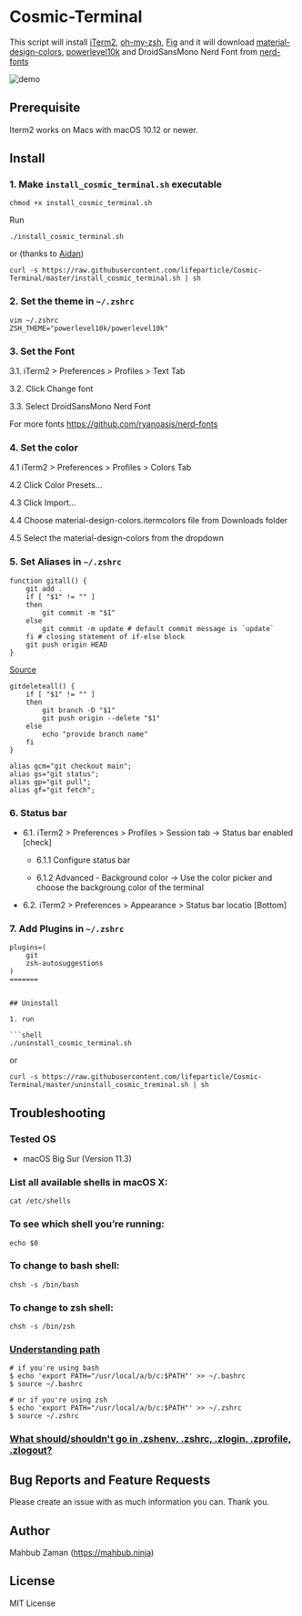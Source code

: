 # Cosmic-Terminal

This script will install [iTerm2](https://github.com/gnachman/iTerm2), [oh-my-zsh](https://github.com/robbyrussell/oh-my-zsh), [Fig](https://fig.io/) and it will download [material-design-colors](https://github.com/MartinSeeler/iterm2-material-design), [powerlevel10k](https://github.com/romkatv/powerlevel10k) and DroidSansMono Nerd Font from [nerd-fonts](https://github.com/ryanoasis/nerd-fonts)

![demo](https://user-images.githubusercontent.com/1612112/58381023-1e660780-7ffc-11e9-9022-da68dbd646f3.png)

## Prerequisite

Iterm2 works on Macs with macOS 10.12 or newer.

## Install

### 1. Make `install_cosmic_terminal.sh` executable

```
chmod +x install_cosmic_terminal.sh
```

Run

```shell
./install_cosmic_terminal.sh
```

or (thanks to [Aidan](https://github.com/cyclotron3k))

```shell
curl -s https://raw.githubusercontent.com/lifeparticle/Cosmic-Terminal/master/install_cosmic_terminal.sh | sh
```

### 2. Set the theme in `~/.zshrc`

```shell
vim ~/.zshrc
ZSH_THEME="powerlevel10k/powerlevel10k"
```

### 3. Set the Font

3.1. iTerm2 > Preferences > Profiles > Text Tab

3.2. Click Change font

3.3. Select DroidSansMono Nerd Font

For more fonts
https://github.com/ryanoasis/nerd-fonts

### 4. Set the color

4.1 iTerm2 > Preferences > Profiles > Colors Tab

4.2 Click Color Presets...

4.3 Click Import...

4.4 Choose material-design-colors.itermcolors file from Downloads folder

4.5 Select the material-design-colors from the dropdown

### 5. Set Aliases in `~/.zshrc`

```shell
function gitall() {
    git add .
    if [ "$1" != "" ]
    then
        git commit -m "$1"
    else
        git commit -m update # default commit message is `update`
    fi # closing statement of if-else block
    git push origin HEAD
}
```

[Source](https://stackoverflow.com/questions/34340575/zsh-alias-with-parameter)

```shell
gitdeleteall() {
    if [ "$1" != "" ]
    then
        git branch -D "$1"
        git push origin --delete "$1"
    else
        echo "provide branch name"
    fi
}
```

```shell
alias gcm="git checkout main";
alias gs="git status";
alias gp="git pull";
alias gf="git fetch";
```

### 6. Status bar

- 6.1. iTerm2 > Preferences > Profiles > Session tab -> Status bar enabled [check]

  - 6.1.1 Configure status bar

  - 6.1.2 Advanced - Background color -> Use the color picker and choose the backgroung color of the terminal

- 6.2. iTerm2 > Preferences > Appearance > Status bar locatio [Bottom]

### 7. Add Plugins in `~/.zshrc`

````shell
plugins=(
    git
    zsh-autosuggestions
)
=======


## Uninstall

1. run

```shell
./uninstall_cosmic_terminal.sh
````

or

```shell
curl -s https://raw.githubusercontent.com/lifeparticle/Cosmic-Terminal/master/uninstall_cosmic_treminal.sh | sh
```

## Troubleshooting

### Tested OS

- macOS Big Sur (Version 11.3)

### List all available shells in macOS X:

```shell
cat /etc/shells
```

### To see which shell you’re running:

```shell
echo $0
```

### To change to bash shell:

```shell
chsh -s /bin/bash
```

### To change to zsh shell:

```shell
chsh -s /bin/zsh
```

### [Understanding path](https://github.com/rbenv/rbenv#understanding-path)

```shell
# if you're using bash
$ echo 'export PATH="/usr/local/a/b/c:$PATH"' >> ~/.bashrc
$ source ~/.bashrc

# or if you're using zsh
$ echo 'export PATH="/usr/local/a/b/c:$PATH"' >> ~/.zshrc
$ source ~/.zshrc
```

### [What should/shouldn't go in .zshenv, .zshrc, .zlogin, .zprofile, .zlogout?](https://unix.stackexchange.com/questions/71253/what-should-shouldnt-go-in-zshenv-zshrc-zlogin-zprofile-zlogout#:~:text=zprofile%20is%20meant%20as%20an,the%20setopt%20and%20unsetopt%20commands)

## Bug Reports and Feature Requests

Please create an issue with as much information you can. Thank you.

## Author

Mahbub Zaman (https://mahbub.ninja)

## License

MIT License
